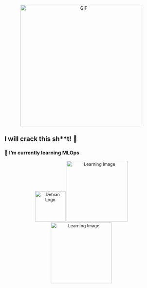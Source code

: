 <!-- GitHub Profile README -->

<p align="center">
  <img src="https://media1.giphy.com/media/v1.Y2lkPTc5MGI3NjExNzU2anp3bjJqYzdqdDQ5ejBkYXh3NmJ1bXAwdmo0d2VpaW92b3BxMCZlcD12MV9pbnRlcm5hbF9naWZfYnlfaWQmY3Q9Zw/KLfwRMrkZw1Bn5JJAi/giphy.gif" alt="GIF" width="400"/>
</p>

## I will **crack** this sh**t! 🚀

### 🌱 I’m currently learning **MLOps**

<p align="center">
  <img src="https://1000logos.net/wp-content/uploads/2021/03/Debian-logo.jpg" alt="Debian Logo" width="100"/>
  <img src="https://scontent.fcai26-1.fna.fbcdn.net/v/t39.30808-6/299999810_189446176775391_5759972953724961873_n.jpg?_nc_cat=107&ccb=1-7&_nc_sid=6ee11a&_nc_ohc=EY14iqcxB-kQ7kNvgF-xkWA&_nc_oc=Adlur4usD4z-uCex518w9RFdW1PjsuizgG8l5R93o6FvNoplBiIT3oFjntPs-r6sQsM&_nc_zt=23&_nc_ht=scontent.fcai26-1.fna&_nc_gid=BNmok6GEQYyoILRC_haPzQ&oh=00_AYF3BS_-l1blBC0hGNj6YqBmyK2sNCI8QLepyJoWpxZQLw&oe=67E512A9" alt="Learning Image" width="200"/>
    <img src="https://www.servethehome.com/wp-content/uploads/2017/11/Redhat-logo.jpg" alt="Learning Image" width="200"/>
</p>
